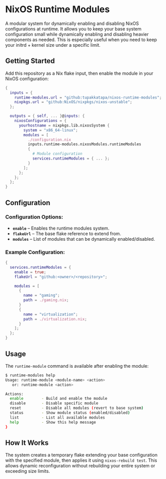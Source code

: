 # NixOS Runtime Modules

A modular system for dynamically enabling and disabling NixOS configurations at runtime. It allows you to keep your base system configuration small while dynamically enabling and disabling heavier components as needed. This is especially useful when you need to keep your initrd + kernel size under a specific limit.

## Getting Started

Add this repository as a Nix flake input, then enable the module in your NixOS configuration:

```nix
{
  inputs = {
    runtime-modules.url = "github:tupakkatapa/nixos-runtime-modules";
    nixpkgs.url = "github:NixOS/nixpkgs/nixos-unstable";
  };

  outputs = { self, ... }@inputs: {
    nixosConfigurations = {
      yourhostname = nixpkgs.lib.nixosSystem {
        system = "x86_64-linux";
        modules = [
          ./configuration.nix
          inputs.runtime-modules.nixosModules.runtimeModules
          {
            # Module configuration
            services.runtimeModules = { ... };
          }
        ];
      };
    };
  };
}
```

## Configuration

### Configuration Options:

- **`enable`** – Enables the runtime modules system.
- **`flakeUrl`** – The base flake reference to extend from.
- **`modules`** – List of modules that can be dynamically enabled/disabled.

### Example Configuration:

```nix
{
  services.runtimeModules = {
    enable = true;
    flakeUrl = "github:<owner>/<repository>";

    modules = [
      {
        name = "gaming";
        path = ./gaming.nix;
      }
      {
        name = "virtualization";
        path = ./virtualization.nix;
      }
    ];
  };
}
```

## Usage

The `runtime-module` command is available after enabling the module:

```bash
$ runtime-modules help
Usage: runtime-module <module-name> <action>
   or: runtime-module <action>

Actions:
  enable        - Build and enable the module
  disable       - Disable specific module
  reset         - Disable all modules (revert to base system)
  status        - Show module status (enabled/disabled)
  list          - List all available modules
  help          - Show this help message
}
```

## How It Works

The system creates a temporary flake extending your base configuration with the specified module, then applies it using `nixos-rebuild test`. This allows dynamic reconfiguration without rebuilding your entire system or exceeding size limits.
